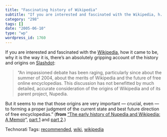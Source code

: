 ```yaml
---
title: "Fascinating history of Wikipedia"
subtitle: "If you are interested and fascinated with the Wikipedia, h..."
category: "298"
tags: []
date: "2005-06-10"
type: "wp"
wordpress_id: 1760
---
```

If you are interested and fascinated with the [Wikipedia](http://en.wikipedia.org/wiki/Main_Page), how it came to be, why it is the way it is, there’s an absolutely gripping account of the history and origins on [Slashdot](http://slashdot.org/):

> “An impassioned debate has been raging, particularly since about the summer of 2004, about the merits of Wikipedia and the future of free online encyclopedias. This discussion has not benefitted by much detailed, accurate consideration of the origins of Wikipedia and of its parent project, Nupedia. 

But it seems to me that those origins are very important — crucial, even — to forming a proper judgment of the current state and best future direction of free encyclopedias.” (**from** [“The early history of Nupedia and Wikipedia: A Memoir](http://features.slashdot.org/article.pl?sid=05/04/18/164213&tid=95)“, [part 1](http://features.slashdot.org/article.pl?sid=05/04/18/164213&tid=95) and [part 2](http://features.slashdot.org/article.pl?sid=05/04/19/1746205&tid=95).)

Technorati Tags: [recommended](http://technorati.com/tag/recommended), [wiki](http://technorati.com/tag/wiki), [wikipedia](http://technorati.com/tag/wikipedia)